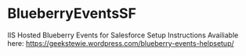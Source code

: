 # BlueberryEventsSF
IIS Hosted Blueberry Events for Salesforce
Setup Instructions Availiable here: https://geekstewie.wordpress.com/blueberry-events-helpsetup/
